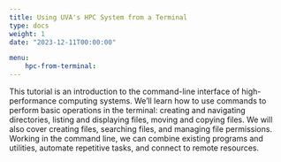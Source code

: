 ```yaml
---
title: Using UVA's HPC System from a Terminal
type: docs 
weight: 1
date: "2023-12-11T00:00:00"

menu: 
    hpc-from-terminal:
---
```


This tutorial is an introduction to the command-line interface of high-performance computing systems. We’ll learn how to use commands to perform basic operations in the terminal: creating and navigating directories, listing and displaying files, moving and copying files. We will also cover creating files, searching files, and managing file permissions. Working in the command line, we can combine existing programs and utilities, automate repetitive tasks, and connect to remote resources.

